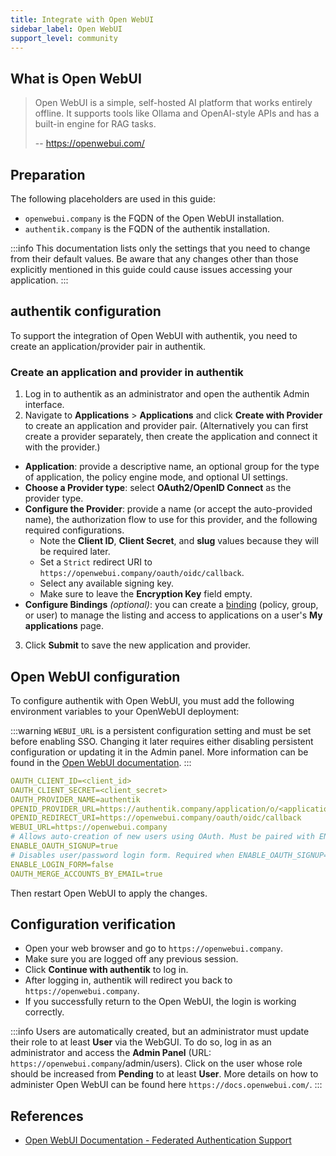```yaml
---
title: Integrate with Open WebUI
sidebar_label: Open WebUI
support_level: community
---
```


## What is Open WebUI

> Open WebUI is a simple, self-hosted AI platform that works entirely offline. It supports tools like Ollama and OpenAI-style APIs and has a built-in engine for RAG tasks.
>
> -- https://openwebui.com/

## Preparation

The following placeholders are used in this guide:

- `openwebui.company` is the FQDN of the Open WebUI installation.
- `authentik.company` is the FQDN of the authentik installation.

:::info
This documentation lists only the settings that you need to change from their default values. Be aware that any changes other than those explicitly mentioned in this guide could cause issues accessing your application.
:::

## authentik configuration

To support the integration of Open WebUI with authentik, you need to create an application/provider pair in authentik.

### Create an application and provider in authentik

1. Log in to authentik as an administrator and open the authentik Admin interface.
2. Navigate to **Applications** > **Applications** and click **Create with Provider** to create an application and provider pair. (Alternatively you can first create a provider separately, then create the application and connect it with the provider.)

- **Application**: provide a descriptive name, an optional group for the type of application, the policy engine mode, and optional UI settings.
- **Choose a Provider type**: select **OAuth2/OpenID Connect** as the provider type.
- **Configure the Provider**: provide a name (or accept the auto-provided name), the authorization flow to use for this provider, and the following required configurations.
    - Note the **Client ID**, **Client Secret**, and **slug** values because they will be required later.
    - Set a `Strict` redirect URI to `https://openwebui.company/oauth/oidc/callback`.
    - Select any available signing key.
    - Make sure to leave the **Encryption Key** field empty.
- **Configure Bindings** _(optional)_: you can create a [binding](/docs/add-secure-apps/flows-stages/bindings/) (policy, group, or user) to manage the listing and access to applications on a user's **My applications** page.

3. Click **Submit** to save the new application and provider.

## Open WebUI configuration

To configure authentik with Open WebUI, you must add the following environment variables to your OpenWebUI deployment:

:::warning
`WEBUI_URL` is a persistent configuration setting and must be set before enabling SSO. Changing it later requires either disabling persistent configuration or updating it in the Admin panel. More information can be found in the [Open WebUI documentation](https://docs.openwebui.com/getting-started/env-configuration/#important-note-on-persistentconfig-environment-variables).
:::

```yaml
OAUTH_CLIENT_ID=<client_id>
OAUTH_CLIENT_SECRET=<client_secret>
OAUTH_PROVIDER_NAME=authentik
OPENID_PROVIDER_URL=https://authentik.company/application/o/<application_slug>/.well-known/openid-configuration
OPENID_REDIRECT_URI=https://openwebui.company/oauth/oidc/callback
WEBUI_URL=https://openwebui.company
# Allows auto-creation of new users using OAuth. Must be paired with ENABLE_LOGIN_FORM=false.
ENABLE_OAUTH_SIGNUP=true
# Disables user/password login form. Required when ENABLE_OAUTH_SIGNUP=true.
ENABLE_LOGIN_FORM=false
OAUTH_MERGE_ACCOUNTS_BY_EMAIL=true
```

Then restart Open WebUI to apply the changes.

## Configuration verification

- Open your web browser and go to `https://openwebui.company`.
- Make sure you are logged off any previous session.
- Click **Continue with authentik** to log in.
- After logging in, authentik will redirect you back to `https://openwebui.company`.
- If you successfully return to the Open WebUI, the login is working correctly.

:::info
Users are automatically created, but an administrator must update their role to at least **User** via the WebGUI.
To do so, log in as an administrator and access the **Admin Panel** (URL: `https://openwebui.company`/admin/users).
Click on the user whose role should be increased from **Pending** to at least **User**.
More details on how to administer Open WebUI can be found here `https://docs.openwebui.com/`.
:::

## References

- [Open WebUI Documentation - Federated Authentication Support](https://docs.openwebui.com/features/sso/)
